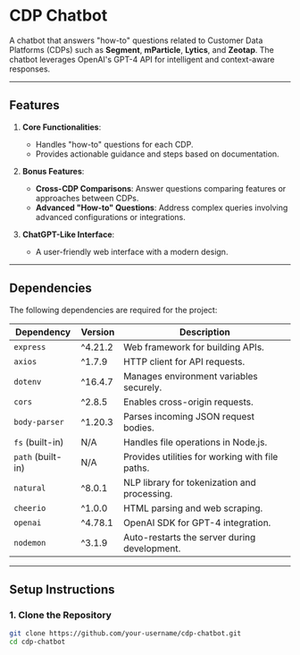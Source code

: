 # CDP Chatbot

A chatbot that answers "how-to" questions related to Customer Data Platforms (CDPs) such as **Segment**, **mParticle**, **Lytics**, and **Zeotap**. The chatbot leverages OpenAI's GPT-4 API for intelligent and context-aware responses.

---

## **Features**
1. **Core Functionalities**:
   - Handles "how-to" questions for each CDP.
   - Provides actionable guidance and steps based on documentation.

2. **Bonus Features**:
   - **Cross-CDP Comparisons**: Answer questions comparing features or approaches between CDPs.
   - **Advanced "How-to" Questions**: Address complex queries involving advanced configurations or integrations.

3. **ChatGPT-Like Interface**:
   - A user-friendly web interface with a modern design.

---

## **Dependencies**
The following dependencies are required for the project:

| Dependency      | Version   | Description                                    |
|------------------|-----------|------------------------------------------------|
| `express`       | ^4.21.2   | Web framework for building APIs.               |
| `axios`         | ^1.7.9    | HTTP client for API requests.                  |
| `dotenv`        | ^16.4.7   | Manages environment variables securely.        |
| `cors`          | ^2.8.5    | Enables cross-origin requests.                |
| `body-parser`   | ^1.20.3   | Parses incoming JSON request bodies.           |
| `fs` (built-in) | N/A       | Handles file operations in Node.js.           |
| `path` (built-in)| N/A      | Provides utilities for working with file paths.|
| `natural`       | ^8.0.1    | NLP library for tokenization and processing.   |
| `cheerio`       | ^1.0.0    | HTML parsing and web scraping.                 |
| `openai`        | ^4.78.1   | OpenAI SDK for GPT-4 integration.              |
| `nodemon`       | ^3.1.9    | Auto-restarts the server during development.   |

---

## **Setup Instructions**

### **1. Clone the Repository**
```bash
git clone https://github.com/your-username/cdp-chatbot.git
cd cdp-chatbot
